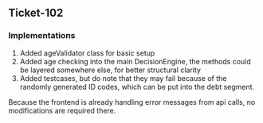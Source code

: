 ## Ticket-102

### Implementations
1. Added ageValidator class for basic setup
2. Added age checking into the main DecisionEngine, the methods could be layered somewhere else, for better structural clarity
3. Added testcases, but do note that they may fail because of the randomly generated ID codes, which can be put into the debt segment.

Because the frontend is already handling error messages from api calls, no modifications are required there.
